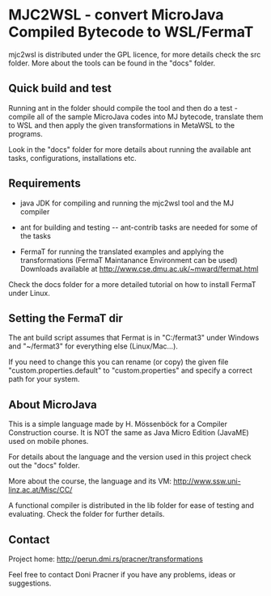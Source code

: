 MJC2WSL - convert MicroJava Compiled Bytecode to WSL/FermaT
===========================================================

mjc2wsl is distributed under the GPL licence, for more details check the src
folder. More about the tools can be found in the "docs" folder.


Quick build and test
--------------------

Running ant in the folder should compile the tool and then do a test -
compile all of the sample MicroJava codes into MJ bytecode, translate them
to WSL and then apply the given transformations in MetaWSL to the programs.

Look in the "docs" folder for more details about running the available ant
tasks, configurations, installations etc.


Requirements
------------

 - java JDK for compiling and running the mjc2wsl tool and the MJ compiler

 - ant for building and testing
 -- ant-contrib tasks are needed for some of the tasks

 - FermaT for running the translated examples and applying the transformations
   (FermaT Maintanance Environment can be used)
   Downloads available at http://www.cse.dmu.ac.uk/~mward/fermat.html

Check the docs folder for a more detailed tutorial on how to install
FermaT under Linux.


Setting the FermaT dir
----------------------

The ant build script assumes that Fermat is in "C:/fermat3" under Windows
and "~/fermat3" for everything else (Linux/Mac...).

If you need to change this you can rename (or copy) the given file
"custom.properties.default" to "custom.properties" and specify a correct
path for your system.


About MicroJava
---------------

This is a simple language made by H. Mössenböck for a Compiler Construction
course.  It is NOT the same as Java Micro Edition (JavaME) used on mobile
phones.

For details about the language and the version used in this project check
out the "docs" folder.

More about the course, the language and its VM:
http://www.ssw.uni-linz.ac.at/Misc/CC/

A functional compiler is distributed in the lib folder for ease of testing
and evaluating.  Check the folder for further details.


Contact
-------

Project home:
http://perun.dmi.rs/pracner/transformations

Feel free to contact Doni Pracner if you have any problems, ideas 
or suggestions.